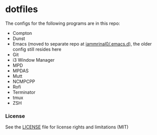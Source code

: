 # dotfiles


The configs for the following programs are in this repo:

 - Compton
 - Dunst
 - Emacs (moved to separate repo at [iammrinal0/.emacs.d](https://github.com/iammrinal0/.emacs.d)), the older config still resides here
 - Git
 - i3 Window Manager
 - MPD
 - MPDAS
 - Mutt
 - NCMPCPP
 - Rofi
 - Terminator
 - tmux
 - ZSH

### License
 See the [LICENSE](LICENSE) file for license rights and limitations (MIT)
